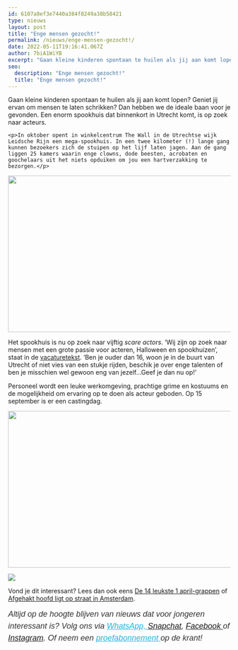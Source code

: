 ```yaml
---
id: 6107a8ef3e7440a384f8249a38b58421
type: nieuws
layout: post
title: "Enge mensen gezocht!"
permalink: /nieuws/enge-mensen-gezocht!/
date: 2022-05-11T19:16:41.067Z
author: 7biA1WiYB
excerpt: "Gaan kleine kinderen spontaan te huilen als jij aan komt lopen? Geniet jij ervan om mensen te laten schrikken? Dan hebben we de ideale baan voor je gevonden. Een enorm spookhuis dat binnenkort in Utrecht komt, is op zoek naar acteurs.  "
seo:
  description: "Enge mensen gezocht!"
  title: "Enge mensen gezocht!"
---
```

Gaan kleine kinderen spontaan te huilen als jij aan komt lopen? Geniet jij ervan om mensen te laten schrikken? Dan hebben we de ideale baan voor je gevonden. Een enorm spookhuis dat binnenkort in Utrecht komt, is op zoek naar acteurs.  

    <p>In oktober opent in winkelcentrum The Wall in de Utrechtse wijk Leidsche Rijn een mega-spookhuis. In een twee kilometer (!) lange gang kunnen bezoekers zich de stuipen op het lijf laten jagen. Aan de gang liggen 25 kamers waarin enge clowns, dode beesten, acrobaten en goochelaars uit het niets opduiken om jou een hartverzakking te bezorgen.</p>
<p><div class="media media-element-container media-default"><div id="file-418414" class="file file-image file-image-jpeg">

        
  
  <div class="content">
    <img height="354" width="560" class="media-element file-default" data-delta="1" src="https://original.sevendays.nl/sites/default/files/pexels-photo-235966.jpg" alt="">  </div>

  
</div>
</div>
<p>Het spookhuis is nu op zoek naar vijftig <em>scare actors</em>. ‘Wij zijn op zoek naar mensen met een grote passie voor acteren, Halloween en spookhuizen’, staat in de <a href="http://www.filmfiguranten.nl/?page=prikborden&amp;action=view&amp;id=78031&amp;row=1">vacaturetekst</a>. ‘Ben je ouder dan 16, woon je in de buurt van Utrecht of niet vies van een stukje rijden, beschik je over enge talenten of ben je misschien wel gewoon eng van jezelf…Geef je dan nu op!’</p>
<p>Personeel wordt een leuke werkomgeving, prachtige grime en kostuums en de mogelijkheid om ervaring op te doen als acteur geboden. Op 15 september is er een castingdag.</p>
<p><div class="media media-element-container media-default"><div id="file-418415" class="file file-image file-image-jpeg">

        
  
  <div class="content">
    <img height="354" width="560" class="media-element file-default" data-delta="1" src="https://original.sevendays.nl/sites/default/files/5067979138_56c5362be7_o.jpg" alt="">  </div>

  
</div>
</div>
<div class="kader">
<p><img class="kaderafbeelding" src="https://original.sevendays.nl/sites/default/files/ff.png"></p>
<p>Vond je dit interessant? Lees dan ook eens <a href="https://original.sevendays.nl/nieuws-raar/de-veertien-leukste-1-april-grappen-van-2016">De 14 leukste 1 april-grappen</a> of <a href="https://original.sevendays.nl/nieuws/afgehakt-hoofd-ligt-op-straat-amsterdam">Afgehakt hoofd ligt op straat in Amsterdam</a>.</p>
<p><em style="box-sizing: inherit; color: rgb(51, 51, 51); font-family: &quot;PT Sans&quot;, sans-serif; font-size: 18px; line-height: 27px;">Altijd op de hoogte blijven van nieuws dat voor jongeren interessant is? Volg ons via </em><em style="box-sizing: inherit; color: rgb(34, 179, 224); transition: color 0.3s ease; font-family: &quot;PT Sans&quot;, sans-serif; font-size: 18px; line-height: 27px;"><a href="https://original.sevendays.nl/whatsapp" style="box-sizing: inherit; color: rgb(34, 179, 224); transition: color 0.3s ease; font-family: &quot;PT Sans&quot;, sans-serif; font-size: 18px; line-height: 27px;">WhatsApp, </a></em><em style="box-sizing: inherit; color: rgb(51, 51, 51); font-family: &quot;PT Sans&quot;, sans-serif; font-size: 18px; line-height: 27px;"><a href="https://www.snapchat.com/add/sevendaysnl">Snapchat</a>, <a href="https://www.facebook.com/7Daysnl?ref=bookmarks">Facebook </a>of <a href="https://instagram.com/7DAysnl/">Instagram</a>. Of </em><em style="box-sizing: inherit; color: rgb(51, 51, 51); font-family: &quot;PT Sans&quot;, sans-serif; font-size: 18px; line-height: 27px;">neem een </em><a href="https://abonneren.sevendays.nl/abonneren/abonnementen/ae/artikel" style="box-sizing: inherit; color: rgb(34, 179, 224); transition: color 0.3s ease; font-family: &quot;PT Sans&quot;, sans-serif; font-size: 18px; line-height: 27px;"><em style="box-sizing: inherit;">proefabonnement </em></a><em style="box-sizing: inherit; color: rgb(51, 51, 51); font-family: &quot;PT Sans&quot;, sans-serif; font-size: 18px; line-height: 27px;">op de krant!</em></p>
</div>
  
